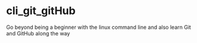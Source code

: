 # cli_git_gitHub
Go beyond being a beginner with the linux command line and also learn Git and GitHub along the way
